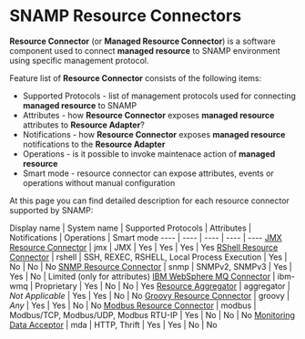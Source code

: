 SNAMP Resource Connectors
====
**Resource Connector** (or **Managed Resource Connector**) is a software component used to connect **managed resource** to SNAMP environment using specific management protocol.

Feature list of **Resource Connector** consists of the following items:
* Supported Protocols - list of management protocols used for connecting **managed resource** to SNAMP
* Attributes - how **Resource Connector** exposes **managed resource** attributes to **Resource Adapter**?
* Notifications - how **Resource Connector** exposes **managed resource** notifications to the **Resource Adapter**
* Operations - is it possible to invoke maintenace action of **managed resource**
* Smart mode - resource connector can expose attributes, events or operations without manual configuration

At this page you can find detailed description for each resource connector supported by SNAMP:

Display name | System name | Supported Protocols | Attributes | Notifications | Operations | Smart mode
---- | ---- | ---- | ---- | ----
[JMX Resource Connector](jmx-connector.md) | jmx | JMX | Yes | Yes | Yes | Yes
[RShell Resource Connector](rshell-connector.md) | rshell | SSH, REXEC, RSHELL, Local Process Execution | Yes | No | No | No
[SNMP Resource Connector](snmp-connector.md) | snmp | SNMPv2, SNMPv3 | Yes | Yes | No | Limited (only for attributes)
[IBM WebSphere MQ Connector](wmq-connector.md) | ibm-wmq | Proprietary | Yes | No | No | Yes
[Resource Aggregator](aggregator-connector.md) | aggregator | _Not Applicable_ | Yes | Yes | No | No
[Groovy Resource Connector](groovy-connector.md) | groovy | _Any_ | Yes | Yes | No | No
[Modbus Resource Connector](modbus-connector.md) | modbus | Modbus/TCP, Modbus/UDP, Modbus RTU-IP | Yes | No | No | No
[Monitoring Data Acceptor](mda-connector.md) | mda | HTTP, Thrift | Yes | Yes | No | No
